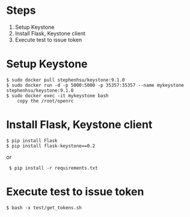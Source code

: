 Steps
=====
   1) Setup Keystone
   2) Install Flask, Keystone client
   3) Execute test to issue token

Setup Keystone
=================

    $ sudo docker pull stephenhsu/keystone:9.1.0
    $ sudo docker run -d -p 5000:5000 -p 35357:35357 --name mykeystone stephenhsu/keystone:9.1.0
    $ sudo docker exec -it mykeystone bash
        copy the /root/openrc

Install Flask, Keystone client
==============================
    $ pip install Flask
    $ pip install flask-keystone==0.2

or 

     $ pip install -r requirements.txt

Execute test to issue token
==============================

    $ bash -x test/get_tokens.sh
